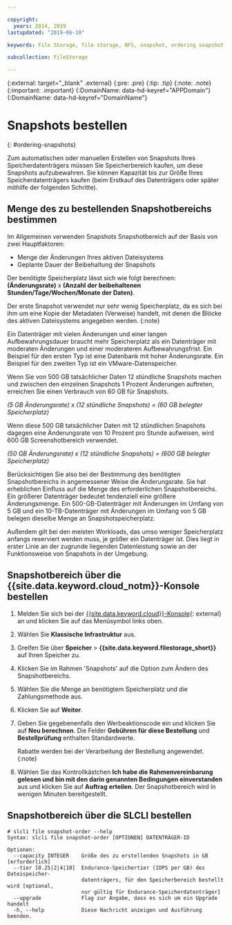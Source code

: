 ```yaml
---

copyright:
  years: 2014, 2019
lastupdated: "2019-06-10"

keywords: File Storage, file storage, NFS, snapshot, ordering snapshot, snapshot space

subcollection: FileStorage

---
```

{:external: target="_blank" .external}
{:pre: .pre}
{:tip: .tip}
{:note: .note}
{:important: .important}
{:DomainName: data-hd-keyref="APPDomain"}
{:DomainName: data-hd-keyref="DomainName"}


# Snapshots bestellen
{: #ordering-snapshots}

Zum automatischen oder manuellen Erstellen von Snapshots Ihres Speicherdatenträgers müssen Sie Speicherbereich kaufen, um diese Snapshots aufzubewahren. Sie können Kapazität bis zur Größe Ihres Speicherdatenträgers kaufen (beim Erstkauf des Datenträgers oder später mithilfe der folgenden Schritte).

## Menge des zu bestellenden Snapshotbereichs bestimmen

Im Allgemeinen verwenden Snapshots Snapshotbereich auf der Basis von zwei Hauptfaktoren:
- Menge der Änderungen Ihres aktiven Dateisystems
- Geplante Dauer der Beibehaltung der Snapshots  

Der benötigte Speicherplatz lässt sich wie folgt berechnen: **(Änderungsrate)** x **(Anzahl der beibehaltenen Stunden/Tage/Wochen/Monate der Daten)**.  

Der erste Snapshot verwendet nur sehr wenig Speicherplatz, da es sich bei ihm um eine Kopie der Metadaten (Verweise) handelt, mit denen die Blöcke des aktiven Dateisystems angegeben werden.
{:note}

Ein Datenträger mit vielen Änderungen und einer langen Aufbewahrungsdauer braucht mehr Speicherplatz als ein Datenträger mit moderaten Änderungen und einer moderateren Aufbewahrungsfrist. Ein Beispiel für den ersten Typ ist eine Datenbank mit hoher Änderungsrate. Ein Beispiel für den zweiten Typ ist ein VMware-Datenspeicher.

Wenn Sie von 500 GB tatsächlicher Daten 12 stündliche Snapshots machen und zwischen den einzelnen Snapshots 1 Prozent Änderungen auftreten, erreichen Sie einen Verbrauch von 60 GB für Snapshots.

*(5 GB Änderungsrate) x (12 stündliche Snapshots) = (60 GB belegter Speicherplatz)*

Wenn diese 500 GB tatsächlicher Daten mit 12 stündlichen Snapshots dagegen eine Änderungsrate von 10 Prozent pro Stunde aufweisen, wird 600 GB Screenshotbereich verwendet.

*(50 GB Änderungsrate) x (12 stündliche Snapshots) = (600 GB belegter Speicherplatz)*

Berücksichtigen Sie also bei der Bestimmung des benötigten Snapshotbereichs in angemessener Weise die Änderungsrate. Sie hat erheblichen Einfluss auf die Menge des erforderlichen Snapshotbereichs. Ein größerer Datenträger bedeutet tendenziell eine größere Änderungsmenge. Ein 500-GB-Datenträger mit Änderungen im Umfang von 5 GB und ein 10-TB-Datenträger mit Änderungen im Umfang von 5 GB belegen dieselbe Menge an Snapshotspeicherplatz.

Außerdem gilt bei den meisten Workloads, das umso weniger Speicherplatz anfangs reserviert werden muss, je größer ein Datenträger ist. Dies liegt in erster Linie an der zugrunde liegenden Datenleistung sowie an der Funktionsweise von Snapshots in der Umgebung.

## Snapshotbereich über die {{site.data.keyword.cloud_notm}}-Konsole bestellen

1. Melden Sie sich bei der [{{site.data.keyword.cloud}}-Konsole](https://{DomainName}/){: external} an und klicken Sie auf das Menüsymbol links oben.
2. Wählen Sie **Klassische Infrastruktur** aus.
3. Greifen Sie über **Speicher** > **{{site.data.keyword.filestorage_short}}** auf Ihren Speicher zu.
4. Klicken Sie im Rahmen 'Snapshots' auf die Option zum Ändern des Snapshotbereichs.
5. Wählen Sie die Menge an benötigtem Speicherplatz und die Zahlungsmethode aus.
6. Klicken Sie auf **Weiter**.
7. Geben Sie gegebenenfalls den Werbeaktionscode ein und klicken Sie auf **Neu berechnen**. Die Felder **Gebühren für diese Bestellung** und **Bestellprüfung** enthalten Standardwerte.

   Rabatte werden bei der Verarbeitung der Bestellung angewendet.
   {:note}
8. Wählen Sie das Kontrollkästchen **Ich habe die Rahmenvereinbarung gelesen und bin mit den darin genannten Bedingungen einverstanden** aus und klicken Sie auf **Auftrag erteilen**. Der Snapshotbereich wird in wenigen Minuten bereitgestellt.

## Snapshotbereich über die SLCLI bestellen

```
# slcli file snapshot-order --help
Syntax: slcli file snapshot-order [OPTIONEN] DATENTRÄGER-ID

Optionen:
  --capacity INTEGER    Größe des zu erstellenden Snapshots in GB  [erforderlich]
  --tier [0.25|2|4|10]  Endurance-Speichertier (IOPS per GB) des Dateispeicher-
                        datenträgers, für den Speicherbereich bestellt wird [optional,
                        nur gültig für Endurance-Speicherdatenträger]
  --upgrade             Flag zur Angabe, dass es sich um ein Upgrade handelt
  -h, --help            Diese Nachricht anzeigen und Ausführung beenden.
```
